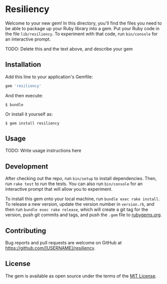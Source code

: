 # Resiliency

Welcome to your new gem! In this directory, you'll find the files you need to be able to package up your Ruby library into a gem. Put your Ruby code in the file `lib/resiliency`. To experiment with that code, run `bin/console` for an interactive prompt.

TODO: Delete this and the text above, and describe your gem

## Installation

Add this line to your application's Gemfile:

```ruby
gem 'resiliency'
```

And then execute:

    $ bundle

Or install it yourself as:

    $ gem install resiliency

## Usage

TODO: Write usage instructions here

## Development

After checking out the repo, run `bin/setup` to install dependencies. Then, run `rake test` to run the tests. You can also run `bin/console` for an interactive prompt that will allow you to experiment.

To install this gem onto your local machine, run `bundle exec rake install`. To release a new version, update the version number in `version.rb`, and then run `bundle exec rake release`, which will create a git tag for the version, push git commits and tags, and push the `.gem` file to [rubygems.org](https://rubygems.org).

## Contributing

Bug reports and pull requests are welcome on GitHub at https://github.com/[USERNAME]/resiliency.


## License

The gem is available as open source under the terms of the [MIT License](http://opensource.org/licenses/MIT).

